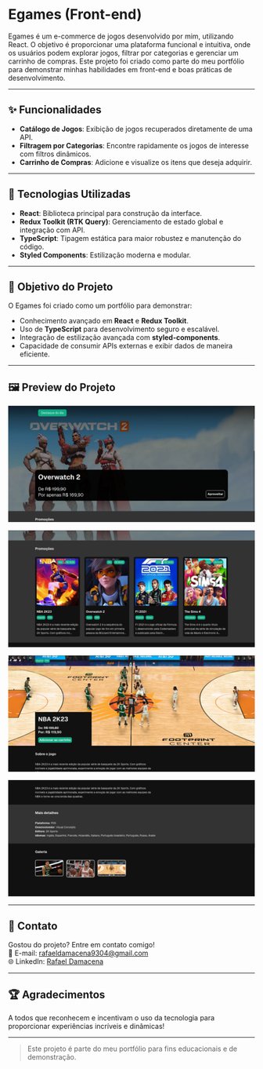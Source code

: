 # Egames (Front-end)

Egames é um e-commerce de jogos desenvolvido por mim, utilizando React. O objetivo é proporcionar uma plataforma funcional e intuitiva, onde os usuários podem explorar jogos, filtrar por categorias e gerenciar um carrinho de compras. Este projeto foi criado como parte do meu portfólio para demonstrar minhas habilidades em front-end e boas práticas de desenvolvimento.

---

## ✨ Funcionalidades

- **Catálogo de Jogos**: Exibição de jogos recuperados diretamente de uma API.
- **Filtragem por Categorias**: Encontre rapidamente os jogos de interesse com filtros dinâmicos.
- **Carrinho de Compras**: Adicione e visualize os itens que deseja adquirir.

---

## 🚀 Tecnologias Utilizadas

- **React**: Biblioteca principal para construção da interface.
- **Redux Toolkit (RTK Query)**: Gerenciamento de estado global e integração com API.
- **TypeScript**: Tipagem estática para maior robustez e manutenção do código.
- **Styled Components**: Estilização moderna e modular.

---

## 🎯 Objetivo do Projeto

O Egames foi criado como um portfólio para demonstrar:
- Conhecimento avançado em **React** e **Redux Toolkit**.
- Uso de **TypeScript** para desenvolvimento seguro e escalável.
- Integração de estilização avançada com **styled-components**.
- Capacidade de consumir APIs externas e exibir dados de maneira eficiente.

---

## 🖼️ Preview do Projeto

![Imagem Demonstrativa](./src/assets/screenshots/1.png)

![Imagem Demonstrativa](./src/assets/screenshots/2.png)

![Imagem Demonstrativa](./src/assets/screenshots/3.png)

![Imagem Demonstrativa](./src/assets/screenshots/4.png)

---

## 📩 Contato

Gostou do projeto? Entre em contato comigo!  
📧 E-mail: [rafaeldamacena9304@gmail.com](mailto:rafaeldamacena9304@gmail.com)  
🌐 LinkedIn: [Rafael Damacena](https://www.linkedin.com/in/rafaeldamacena9304/)

---

## 🏆 Agradecimentos

A todos que reconhecem e incentivam o uso da tecnologia para proporcionar experiências incríveis e dinâmicas!

---

> Este projeto é parte do meu portfólio para fins educacionais e de demonstração.
